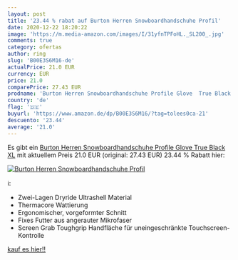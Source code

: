 ```yaml
---
layout: post
title: '23.44 % rabat auf Burton Herren Snowboardhandschuhe Profil'
date: 2020-12-22 18:20:22
image: 'https://m.media-amazon.com/images/I/31yfnTPFoHL._SL200_.jpg'
comments: true
category: ofertas
author: ring
slug: 'B00E3S6M16-de'
actualPrice: 21.0 EUR
currency: EUR
price: 21.0
comparePrice: 27.43 EUR
prodname: 'Burton Herren Snowboardhandschuhe Profile Glove  True Black  XL'
country: 'de'
flag: '🇩🇪'
buyurl: 'https://www.amazon.de/dp/B00E3S6M16/?tag=tolees0ca-21'
descuento: '23.44'
average: '21.0'
---
```


Es gibt ein [Burton Herren Snowboardhandschuhe Profile Glove  True Black  XL](https://www.amazon.de/dp/B00E3S6M16/?tag=tolees0ca-21) mit aktuellem Preis 21.0 EUR (original: 27.43 EUR) 23.44 % Rabatt hier:

[![Burton Herren Snowboardhandschuhe Profil](https://m.media-amazon.com/images/I/31yfnTPFoHL._SL200_.jpg)](https://www.amazon.de/dp/B00E3S6M16/?tag=tolees0ca-21)

ℹ️:

- Zwei-Lagen Dryride Ultrashell Material
- Thermacore Wattierung
- Ergonomischer, vorgeformter Schnitt
- Fixes Futter aus angerauter Mikrofaser
- Screen Grab Toughgrip Handfläche für uneingeschränkte Touchscreen-Kontrolle

[kauf es hier!!](https://www.amazon.de/dp/B00E3S6M16/?tag=tolees0ca-21)
